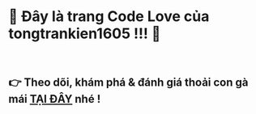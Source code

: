 # 🚀  **Đây là trang Code Love** của tongtrankien1605 !!! 🚀

<br/>

## 👉 Theo dõi, khám phá & đánh giá thoải con gà mái [TẠI ĐÂY](https://tongtrankien1605.github.io/codelove) nhé !
